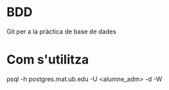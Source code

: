BDD
===

Git per a la pràctica de base de dades

Com s'utilitza
==

psql -h postgres.mat.ub.edu -U <alumne_adm> -d <alumne> -W

